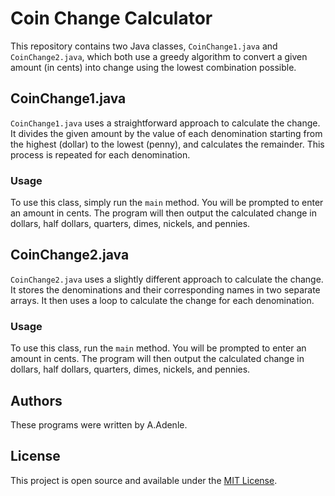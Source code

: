# Coin Change Calculator

This repository contains two Java classes, `CoinChange1.java` and `CoinChange2.java`, which both use a greedy algorithm to convert a given amount (in cents) into change using the lowest combination possible.

## CoinChange1.java

`CoinChange1.java` uses a straightforward approach to calculate the change. It divides the given amount by the value of each denomination starting from the highest (dollar) to the lowest (penny), and calculates the remainder. This process is repeated for each denomination.

### Usage

To use this class, simply run the `main` method. You will be prompted to enter an amount in cents. The program will then output the calculated change in dollars, half dollars, quarters, dimes, nickels, and pennies.

## CoinChange2.java

`CoinChange2.java` uses a slightly different approach to calculate the change. It stores the denominations and their corresponding names in two separate arrays. It then uses a loop to calculate the change for each denomination.

### Usage

To use this class, run the `main` method. You will be prompted to enter an amount in cents. The program will then output the calculated change in dollars, half dollars, quarters, dimes, nickels, and pennies.

## Authors

These programs were written by A.Adenle.

## License

This project is open source and available under the [MIT License](https://opensource.org/licenses/MIT).

